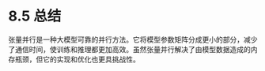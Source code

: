 # 8.5 总结

张量并行是一种大模型可靠的并行方法。它将模型参数矩阵分成更小的部分，减少了通信时间，使训练和推理都更加高效。虽然张量并行解决了由模型数据造成的内存瓶颈，但它的实现和优化也更具挑战性。